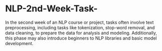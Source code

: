 # NLP-2nd-Week-Task-
 In the second week of an NLP course or project, tasks often involve text preprocessing, including tasks like tokenization, stop-word removal, and data cleaning, to prepare the data for analysis and modeling. Additionally, this phase may also introduce beginners to NLP libraries and basic model development.
